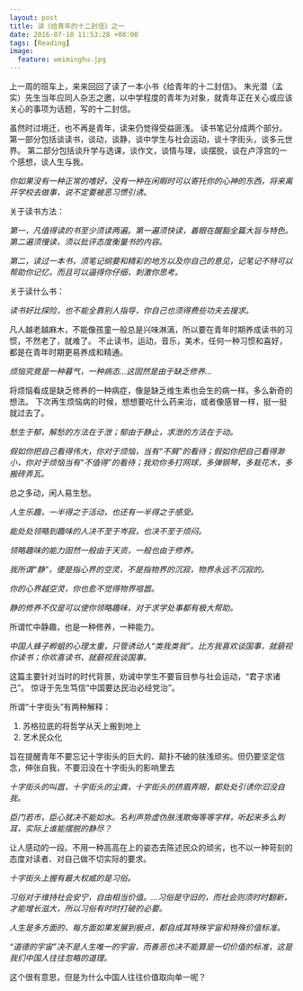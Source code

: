 ```yaml
---
layout: post
title: 读《给青年的十二封信》之一
date: 2016-07-10 11:53:28 +08:00
tags: [Reading]
image:
  feature: weiminghu.jpg
---
```

上一周的班车上，来来回回了读了一本小书《给青年的十二封信》。
朱光潜（孟实）先生当年应同人杂志之邀，以中学程度的青年为对象，就青年正在关心或应该关心的事项为话题，写的十二封信。

虽然时过境迁，也不再是青年，读来仍觉得受益匪浅。
读书笔记分成两个部分。第一部分包括谈读书，谈动，谈静，谈中学生与社会运动，谈十字街头，谈多元世界。
第二部分包括谈升学与选课，谈作文，谈情与理，谈摆脱，谈在卢浮宫的一个感想，谈人生与我。
<!--break-->

*你如果没有一种正常的嗜好，没有一种在闲暇时可以寄托你的心神的东西，将来离开学校去做事，说不定要被恶习惯引诱。*

关于读书方法：

*第一，凡值得读的书至少须读两遍。第一遍须快读，着眼在醒豁全篇大旨与特色。第二遍须慢读，须以批评态度衡量书的内容。*

*第二，读过一本书，须笔记纲要和精彩的地方以及你自己的意见，记笔记不特可以帮助你记忆，而且可以逼得你仔细，刺激你思考。*

关于读什么书：

*读书好比探险，也不能全靠别人指导，你自己也须得费些功夫去搜求。*

凡人越老越麻木，不能像孩童一般总是兴味淋漓，所以要在青年时期养成读书的习惯，不然老了，就难了。
不止读书，运动，音乐，美术，任何一种习惯和喜好，都是在青年时期更易养成和精通。

*烦恼究竟是一种暮气，一种病态...这固然是由于缺乏修养...*

将烦恼看成是缺乏修养的一种病症，像是缺乏维生素也会生的病一样。多么新奇的想法。
下次再生烦恼病的时候，想想要吃什么药来治，或者像感冒一样，挺一挺就过去了。

*愁生于郁，解愁的方法在于泄；郁由于静止，求泄的方法在于动。*

*假如你把自己看得伟大，你对于烦恼，当有“不屑”的看待；假如你把自己看得渺小，你对于烦恼当有“不值得”的看待；我劝你多打网球，多弹钢琴，多栽花木，多搬砖弄瓦。*

总之多动，闲人易生愁。

*人生乐趣，一半得之于活动，也还有一半得之于感受。*

*能处处领略到趣味的人决不至于岑寂，也决不至于烦闷。*

*领略趣味的能力固然一般由于天资，一般也由于修养。*

*我所谓“静”，便是指心界的空灵，不是指物界的沉寂，物界永远不沉寂的。*

*你的心界越空灵，你也愈不觉得物界喧嚣。*

*静的修养不仅是可以使你领略趣味，对于求学处事都有极大帮助。*

所谓忙中静趣，也是一种修养，一种能力。

*中国人蜂子孵蛆的心理太重，只管诱动人“类我类我”。比方我喜欢谈国事，就藐视你读书；你欢喜读书，就藐视我谈国事。*

这篇主要针对当时的时代背景，劝诫中学生不要盲目参与社会运动，“君子求诸己”。
惊讶于先生笃信“中国要达民治必经党治”。

所谓“十字街头”有两种解释：

1. 苏格拉底的将哲学从天上搬到地上
2. 艺术民众化

旨在提醒青年不要忘记十字街头的巨大的、颠扑不破的肤浅顽劣。但仍要坚定信念，伸张自我，不要汩没在十字街头的影响里去

*十字街头的叫嚣，十字街头的尘粪，十字街头的挤眉弄眼，都处处引诱你汩没自我。*

*臣门若市，臣心就决不能如水。名利声势虚伪肤浅欺侮等等字样，听起来多么刺耳，实际上谁能摆脱的静尽？*

让人感动的一段。不用一种高高在上的姿态去陈述民众的顽劣，也不以一种苛刻的态度对读者、对自己做不切实际的要求。

*十字街头上握有最大权威的是习俗。*

*习俗对于维持社会安宁，自由相当价值。...习俗是守旧的，而社会则须时时翻新，才能增长滋大，所以习俗有时时打破的必要。*

*人生是多方面的，每方面如果发展到极点，都自成其特殊宇宙和特殊价值标准。*

*“道德的宇宙”决不是人生唯一的宇宙，而善恶也决不能算是一切价值的标准，这是我们中国人往往忽略的道理。*

这个很有意思，但是为什么中国人往往价值取向单一呢？



